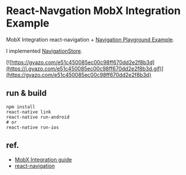 # React-Navgation MobX Integration Example

MobX Integration react-navigation + [Navigation Playground Example](https://github.com/react-community/react-navigation/tree/master/examples/NavigationPlayground).

I implemented [NavigationStore](https://github.com/hotchpotch/react-navigation-mobx-example/blob/master/src/stores/NavigationStore.js).

[![https://gyazo.com/e51c450085ec00c98ff670dd2e2f8b3d](https://i.gyazo.com/e51c450085ec00c98ff670dd2e2f8b3d.gif)](https://gyazo.com/e51c450085ec00c98ff670dd2e2f8b3d)

## run & build

```
npm install
react-native link
react-native run-android
# or
react-native run-ios
```

## ref.

- [MobX Integration guide](https://github.com/react-community/react-navigation/blob/8e8d3d562c9e80616f145f97ffb02dcf2048e67e/docs/guides/Mobx-Integration.md)
- [react-navigation](https://github.com/react-community/react-navigation)
